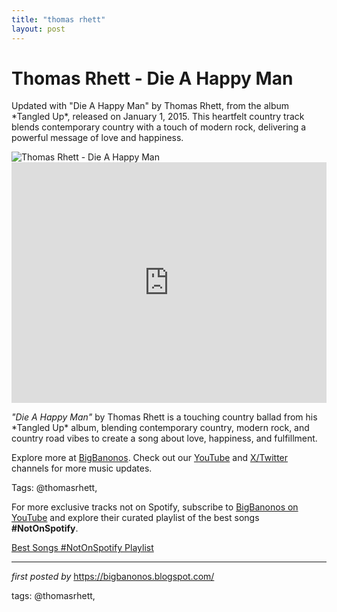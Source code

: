 ```yaml
---
title: "thomas rhett"
layout: post
---
```

<!-- Title of the Post -->
<h1 >Thomas Rhett - Die A Happy Man</h1> <!-- Introductory Text -->
<p >Updated with "Die A Happy Man" by Thomas Rhett, from the album *Tangled Up*, released on January 1, 2015. This heartfelt country track blends contemporary country with a touch of modern rock, delivering a powerful message of love and happiness.</p> <!-- Featured Image -->
<div > <img src="https://i.ytimg.com/vi/w2CELiObPeQ/maxresdefault.jpg" alt="Thomas Rhett - Die A Happy Man" />
</div> <!-- YouTube Video Embed -->
<div > <iframe width="100%" height="385" src="https://www.youtube.com/embed/w2CELiObPeQ" title="Thomas Rhett - Die A Happy Man" frameborder="0" allow="accelerometer; autoplay; clipboard-write; encrypted-media; gyroscope; picture-in-picture; web-share" referrerpolicy="strict-origin-when-cross-origin" allowfullscreen></iframe>
</div> <!-- Song Information -->
<div > <p><em>"Die A Happy Man"</em> by Thomas Rhett is a touching country ballad from his *Tangled Up* album, blending contemporary country, modern rock, and country road vibes to create a song about love, happiness, and fulfillment.</p>
</div> <!-- Footer Links -->
<div > <p>Explore more at <a href="https://bigbanonos.blogspot.com/" target="_blank">BigBanonos</a>. Check out our <a href="https://www.youtube.com/@BigBanonos" target="_blank">YouTube</a> and <a href="https://x.com/bigbanonos" target="_blank">X/Twitter</a> channels for more music updates.</p>
</div> <!-- Tags -->
<p >Tags: @thomasrhett,</p>


<!--Subscribe and Playlist Links-->
<div>
    <p>For more exclusive tracks not on Spotify, subscribe to <a href="https://www.youtube.com/@BigBanonos" target="_blank">BigBanonos on YouTube</a> and explore their curated playlist of the best songs <strong>#NotOnSpotify</strong>.</p>
    <p><a href="https://www.youtube.com/playlist?list=PLtuNtuTatqI0kFahUCbtbfenC_ET5O_tr" target="_blank">Best Songs #NotOnSpotify Playlist<br /></a></p></div>

<hr />

<p><em>first posted by</em> <a href="https://bigbanonos.blogspot.com/" rel="noopener" target="_new">https://bigbanonos.blogspot.com/</a></p>

<p>tags: @thomasrhett,</p>

